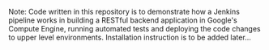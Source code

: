Note: Code written in this repository is to demonstrate how a Jenkins pipeline works in building a RESTful backend application in Google's Compute Engine, running automated tests and deploying the code changes to upper level environments.
Installation instruction is to be added later...